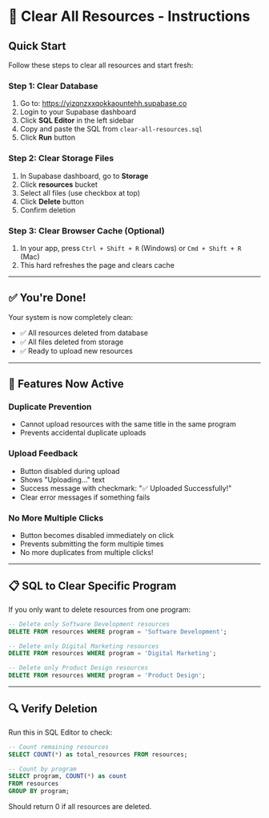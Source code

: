# 🧹 Clear All Resources - Instructions

## Quick Start

Follow these steps to clear all resources and start fresh:

### Step 1: Clear Database
1. Go to: https://yizqnzxxqokkaountehh.supabase.co
2. Login to your Supabase dashboard
3. Click **SQL Editor** in the left sidebar
4. Copy and paste the SQL from `clear-all-resources.sql`
5. Click **Run** button

### Step 2: Clear Storage Files
1. In Supabase dashboard, go to **Storage**
2. Click **resources** bucket
3. Select all files (use checkbox at top)
4. Click **Delete** button
5. Confirm deletion

### Step 3: Clear Browser Cache (Optional)
1. In your app, press `Ctrl + Shift + R` (Windows) or `Cmd + Shift + R` (Mac)
2. This hard refreshes the page and clears cache

---

## ✅ You're Done!

Your system is now completely clean:
- ✅ All resources deleted from database
- ✅ All files deleted from storage
- ✅ Ready to upload new resources

---

## 🎯 Features Now Active

### Duplicate Prevention
- Cannot upload resources with the same title in the same program
- Prevents accidental duplicate uploads

### Upload Feedback
- Button disabled during upload
- Shows "Uploading..." text
- Success message with checkmark: "✅ Uploaded Successfully!"
- Clear error messages if something fails

### No More Multiple Clicks
- Button becomes disabled immediately on click
- Prevents submitting the form multiple times
- No more duplicates from multiple clicks!

---

## 📋 SQL to Clear Specific Program

If you only want to delete resources from one program:

```sql
-- Delete only Software Development resources
DELETE FROM resources WHERE program = 'Software Development';

-- Delete only Digital Marketing resources
DELETE FROM resources WHERE program = 'Digital Marketing';

-- Delete only Product Design resources
DELETE FROM resources WHERE program = 'Product Design';
```

---

## 🔍 Verify Deletion

Run this in SQL Editor to check:

```sql
-- Count remaining resources
SELECT COUNT(*) as total_resources FROM resources;

-- Count by program
SELECT program, COUNT(*) as count 
FROM resources 
GROUP BY program;
```

Should return 0 if all resources are deleted.

